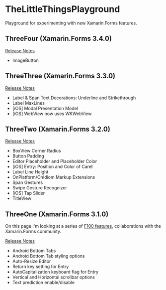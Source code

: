 # TheLittleThingsPlayground
Playground for experimenting with new Xamarin.Forms features.

## ThreeFour (Xamarin.Forms 3.4.0)

[Release Notes](https://developer.xamarin.com/releases/xamarin-forms/xamarin-forms-3.4/3.4.0/)

* ImageButton

## ThreeThree (Xamarin.Forms 3.3.0)

[Release Notes](https://developer.xamarin.com/releases/xamarin-forms/xamarin-forms-3.3/3.3.0/)

* Label & Span Text Decorations: Underline and Strikethrough
* Label MaxLines
* [iOS] Modal Presentation Model
* [iOS] WebView now uses WKWebView


## ThreeTwo (Xamarin.Forms 3.2.0)

[Release Notes](https://developer.xamarin.com/releases/xamarin-forms/xamarin-forms-3.2/3.2.0/)

* BoxView Corner Radius
* Button Padding
* Editor Placeholder and Placeholder Color
* [iOS] Entry: Position and Color of Caret
* Label Line Height
* OnPlatform/OnIdiom Markup Extensions
* Span Gestures
* Swipe Gesture Recognizer
* [iOS] Tap Slider
* TitleView


## ThreeOne (Xamarin.Forms 3.1.0)
On this page I'm looking at a series of [F100 features](https://developer.xamarin.com/releases/xamarin-forms/xamarin-forms-3.1/3.1.0/), collaborations with the Xamarin.Forms community.

[Release Notes](https://developer.xamarin.com/releases/xamarin-forms/xamarin-forms-3.1/3.1.0/)

* Android Bottom Tabs
* Android Bottom Tab styling options
* Auto-Resize Editor
* Return key setting for Entry
* AutoCapitalization keyboard flag for Entry
* Vertical and Horizontal scrollbar options
* Text prediction enable/disable
